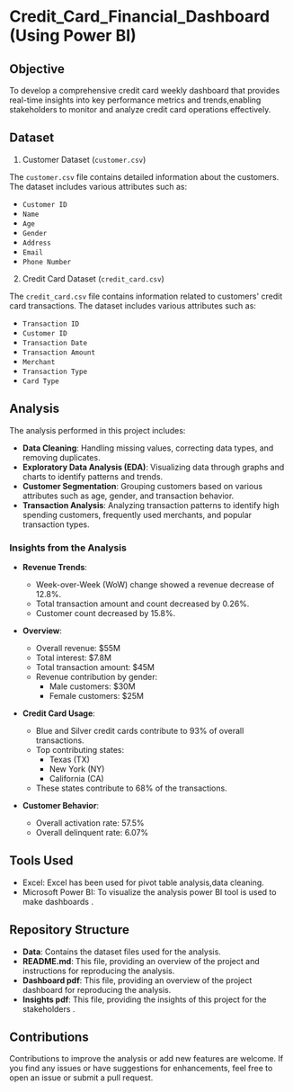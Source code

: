 # Credit_Card_Financial_Dashboard (Using Power BI)

## Objective
To develop a comprehensive credit card weekly dashboard that provides real-time insights into key performance metrics and trends,enabling stakeholders to monitor and analyze credit card operations effectively.

## Dataset

1. Customer Dataset (`customer.csv`)

The `customer.csv` file contains detailed information about the customers. The dataset includes various attributes such as:
- `Customer ID`
- `Name`
- `Age`
- `Gender`
- `Address`
- `Email`
- `Phone Number`

2. Credit Card Dataset (`credit_card.csv`)

The `credit_card.csv` file contains information related to customers' credit card transactions. The dataset includes various attributes such as:

- `Transaction ID`
- `Customer ID`
- `Transaction Date`
- `Transaction Amount`
- `Merchant`
- `Transaction Type`
- `Card Type`


## Analysis
The analysis performed in this project includes:

- **Data Cleaning**: Handling missing values, correcting data types, and removing duplicates.
- **Exploratory Data Analysis (EDA)**: Visualizing data through graphs and charts to identify patterns and trends.
- **Customer Segmentation**: Grouping customers based on various attributes such as age, gender, and transaction behavior.
- **Transaction Analysis**: Analyzing transaction patterns to identify high spending customers, frequently used merchants, and popular transaction types.


### Insights from the Analysis

- **Revenue Trends**:
  - Week-over-Week (WoW) change showed a revenue decrease of 12.8%.
  - Total transaction amount and count decreased by 0.26%.
  - Customer count decreased by 15.8%.

- **Overview**:
  - Overall revenue: $55M
  - Total interest: $7.8M
  - Total transaction amount: $45M
  - Revenue contribution by gender: 
    - Male customers: $30M
    - Female customers: $25M

- **Credit Card Usage**:
  - Blue and Silver credit cards contribute to 93% of overall transactions.
  - Top contributing states: 
    - Texas (TX)
    - New York (NY)
    - California (CA)
  - These states contribute to 68% of the transactions.

- **Customer Behavior**:
  - Overall activation rate: 57.5%
  - Overall delinquent rate: 6.07%


## Tools Used
- Excel: Excel has been used for pivot table analysis,data cleaning.
- Microsoft Power BI: To visualize the analysis power BI tool is used to make dashboards .

## Repository Structure
- **Data**: Contains the dataset files used for the analysis.
- **README.md**: This file, providing an overview of the project and instructions for reproducing the analysis.
- **Dashboard pdf**: This file, providing an overview of the project dashboard for reproducing the analysis.
- **Insights pdf**: This file, providing the insights of this project for the stakeholders .

## Contributions
Contributions to improve the analysis or add new features are welcome. If you find any issues or have suggestions for enhancements, feel free to open an issue or submit a pull request.


